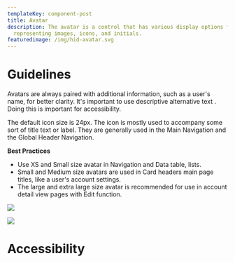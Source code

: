 ```yaml
---
templateKey: component-post
title: Avatar
description: The avatar is a control that has various display options for
  representing images, icons, and initials.
featuredimage: /img/hid-avatar.svg
---
```

# **G﻿uidelines**

Avatars are always paired with additional information, such as a user's name, for better clarity. It's important to use descriptive alternative text . Doing this is important for accessibility.

The default icon size is 24px. The icon is mostly used to accompany some sort of title text or label. They are generally used in the Main Navigation and the Global Header Navigation.

**B﻿est Practices**

* Use XS and Small size avatar in Navigation and Data table, lists.
* Small and Medium size avatars are used in Card headers main page titles, like a user's account settings.
* The large and extra large size avatar is recommended for use in account detail view pages with Edit function.



![](/img/avatar.png)

![](/img/avatar-photo-upload.png)



# **A﻿ccessibility**